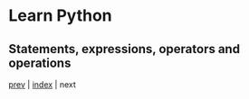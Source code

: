# Learn Python

## Statements, expressions, operators and operations

[prev](lesson_001.md) | [index](index.md) | next
